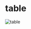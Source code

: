 # table
![table](https://user-images.githubusercontent.com/90403439/133490116-4d7e2dfe-9bfb-419d-a06b-992841f6bd30.png)


